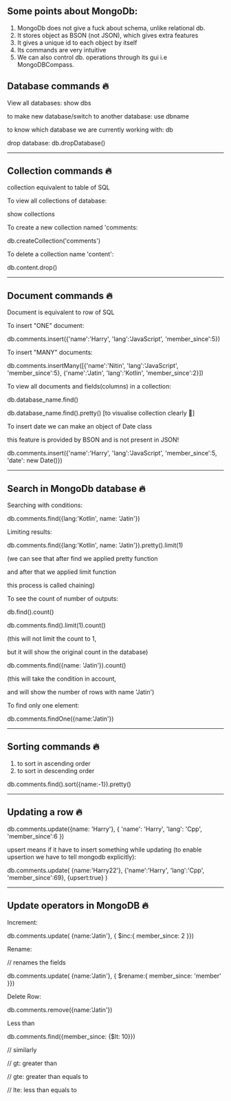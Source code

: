 
## Some points about MongoDb:

1. MongoDb does not give a fuck about schema, unlike relational db.
2. It stores object as BSON (not JSON), which gives extra features
3. It gives a unique id to each object by itself
4. Its commands are very intuitive
5. We can also control db. operations through its gui i.e MongoDBCompass.


## Database commands 🔥

View all databases:
show dbs

to make new database/switch to another database:
use dbname

to know which database we are currently working with:
db

drop database:
db.dropDatabase()

-------

## Collection commands 🔥

collection equivalent to table of SQL

To view all collections of database:

show collections

To create a new collection named 'comments:

db.createCollection('comments')

To delete a collection name 'content':

db.content.drop()

-------

## Document commands 🔥

Document is equivalent to row of SQL

To insert "ONE" document:

db.comments.insert({'name':'Harry', 'lang':'JavaScript', 'member_since':5})

To insert "MANY" documents:

db.comments.insertMany([{'name':'Nitin', 'lang':'JavaScript', 'member_since':5}, {'name':'Jatin', 'lang':'Kotlin', 'member_since':2}])

To view all documents and fields(columns) in a collection:

db.database_name.find() 

db.database_name.find().pretty() [to visualise collection clearly 🙂] 

To insert date we can make an object of Date class

this feature is provided by BSON and is not present in JSON!

db.comments.insert({'name':'Harry', 'lang':'JavaScript', 'member_since':5, 'date': new Date()})

-------

## Search in MongoDb database 🔥

Searching with conditions:

db.comments.find({lang:'Kotlin', name: 'Jatin'})

Limiting results:

db.comments.find({lang:'Kotlin', name: 'Jatin'}).pretty().limit(1)

(we can see that after find we applied pretty function 

and after that we applied limit function

this process is called chaining)

To see the count of number of outputs:

db.find().count()

db.comments.find().limit(1).count()

(this will not limit the count to 1,

but it will show the original count in the database)

db.comments.find({name: 'Jatin'}).count()

(this will take the condition in account,

and will show the number of rows with name 'Jatin')

To find only one element:

db.comments.findOne({name:'Jatin'})

-------

## Sorting commands 🔥

1. to sort in ascending order
2. to sort in descending order


db.comments.find().sort({name:-1}).pretty()

-------

## Updating a row 🔥

db.comments.update({name: 'Harry'}, {
    'name': 'Harry',
    'lang': 'Cpp',
    'member_since':6
})

upsert means if it have to insert something while updating
(to enable upsertion we have to tell mongodb explicitly):

db.comments.update(
    {name:'Harry22'},
    {'name':'Harry', 'lang':'Cpp', 'member_since':69}, 
    {upsert:true}
    )

-------

## Update operators in MongoDB 🔥

Increment:

db.comments.update(
    {name:'Jatin'},
    {
        $inc:{
        member_since: 2
    }})


Rename:

// renames the fields

db.comments.update(
    {name:'Jatin'},
    {
        $rename:{
        member_since: 'member'
    }})

Delete Row:

db.comments.remove({name:'Jatin'})

Less than

db.comments.find({member_since: {$lt: 10}})

// similarly

// gt: greater than

// gte: greater than equals to

// lte: less than equals to

